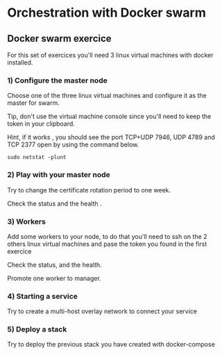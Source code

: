 # Orchestration with Docker swarm
## Docker swarm exercice

For this set of exercices you'll need 3 linux virtual machines with docker installed.

### 1) Configure the master node

Choose one of the three linux virtual machines and configure it as the master for swarm.

Tip, don't use the virtual machine console since you'll need to keep the token in your clipboard.

Hint, if it works , you should see the port TCP+UDP 7946, UDP 4789 and TCP 2377 open by using the command below.

```
sudo netstat -plunt
```

### 2) Play with your master node

Try to change the certificate rotation period to one week. 

Check the status and the health .

### 3) Workers

Add some workers to your node, to do that you'll need to ssh on the 2 others linux virtual machines and pase the token you found in the first exercice

Check the status, and the health.

Promote one worker to manager.

### 4) Starting a service

Try to create a multi-host overlay network to connect your service

### 5) Deploy a stack 

Try to deploy the previous stack you have created with docker-compose
